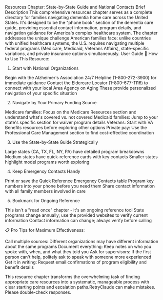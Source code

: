Resources Chapter: State-by-State Guide and National Contacts
Brief Description
This comprehensive resources chapter serves as a complete directory for families navigating dementia home care across the United States. It's designed to be the "phone book" section of the dementia care guide, providing essential contact information, program details, and navigation guidance for America's complex healthcare system.
The chapter addresses the unique challenge American families face: unlike countries with unified healthcare systems, the U.S. requires navigating multiple federal programs (Medicare, Medicaid, Veterans Affairs), state-specific variations, and private insurance options simultaneously.
User Guide
🎯 How to Use This Resource:
1. Start with National Organizations

Begin with the Alzheimer's Association 24/7 Helpline (1-800-272-3900) for immediate guidance
Contact the Eldercare Locator (1-800-677-1116) to connect with your local Area Agency on Aging
These provide personalized navigation of your specific situation

2. Navigate by Your Primary Funding Source

Medicare families: Focus on the Medicare Resources section and understand what's covered vs. not covered
Medicaid families: Jump to your state's specific section for waiver program details
Veterans: Start with VA Benefits resources before exploring other options
Private pay: Use the Professional Care Management section to find cost-effective coordination

3. Use the State-by-State Guide Strategically

Large states (CA, TX, FL, NY, PA) have detailed program breakdowns
Medium states have quick-reference cards with key contacts
Smaller states highlight model programs worth exploring

4. Keep Emergency Contacts Handy

Print or save the Quick Reference Emergency Contacts table
Program key numbers into your phone before you need them
Share contact information with all family members involved in care

5. Bookmark for Ongoing Reference

This isn't a "read once" chapter - it's an ongoing reference tool
State programs change annually; use the provided websites to verify current information
Contact information can change; always verify before calling

📋 Pro Tips for Maximum Effectiveness:

Call multiple sources: Different organizations may have different information about the same programs
Document everything: Keep notes on who you spoke with, when, and what they told you
Ask for supervisors: If the first person can't help, politely ask to speak with someone more experienced
Get it in writing: Request email confirmations of program eligibility and benefit details

This resource chapter transforms the overwhelming task of finding appropriate care resources into a systematic, manageable process with clear starting points and escalation paths.RetryClaude can make mistakes. Please double-check responses.
